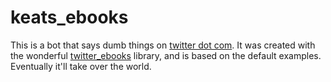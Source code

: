 # keats_ebooks

This is a bot that says dumb things on [twitter dot com](http://twitter.com/keats_ebooks). It was created with the wonderful [twitter_ebooks](https://github.com/mispy/twitter_ebooks) library, and is based on the default examples. Eventually it'll take over the world.
